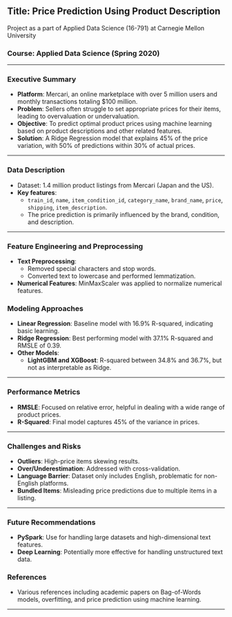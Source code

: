 ## **Title**: Price Prediction Using Product Description
Project as a part of Applied Data Science (16-791) at Carnegie Mellon University

### **Course**: Applied Data Science (Spring 2020)

---

### **Executive Summary**
- **Platform**: Mercari, an online marketplace with over 5 million users and monthly transactions totaling $100 million.
- **Problem**: Sellers often struggle to set appropriate prices for their items, leading to overvaluation or undervaluation.
- **Objective**: To predict optimal product prices using machine learning based on product descriptions and other related features.
- **Solution**: A Ridge Regression model that explains 45% of the price variation, with 50% of predictions within 30% of actual prices.

---

### **Data Description**
- Dataset: 1.4 million product listings from Mercari (Japan and the US).
- **Key features**:
  - `train_id`, `name`, `item_condition_id`, `category_name`, `brand_name`, `price`, `shipping`, `item_description`.
  - The price prediction is primarily influenced by the brand, condition, and description.

---

### **Feature Engineering and Preprocessing**
- **Text Preprocessing**:
  - Removed special characters and stop words.
  - Converted text to lowercase and performed lemmatization.
- **Numerical Features**: MinMaxScaler was applied to normalize numerical features.

### **Modeling Approaches**
- **Linear Regression**: Baseline model with 16.9% R-squared, indicating basic learning.
- **Ridge Regression**: Best performing model with 37.1% R-squared and RMSLE of 0.39.
- **Other Models**:
  - **LightGBM and XGBoost**: R-squared between 34.8% and 36.7%, but not as interpretable as Ridge.
  
---

### **Performance Metrics**
- **RMSLE**: Focused on relative error, helpful in dealing with a wide range of product prices.
- **R-Squared**: Final model captures 45% of the variance in prices.

---

### **Challenges and Risks**
- **Outliers**: High-price items skewing results.
- **Over/Underestimation**: Addressed with cross-validation.
- **Language Barrier**: Dataset only includes English, problematic for non-English platforms.
- **Bundled Items**: Misleading price predictions due to multiple items in a listing.

---

### **Future Recommendations**
- **PySpark**: Use for handling large datasets and high-dimensional text features.
- **Deep Learning**: Potentially more effective for handling unstructured text data.

### **References**
- Various references including academic papers on Bag-of-Words models, overfitting, and price prediction using machine learning.

---
